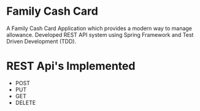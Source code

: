 # Family Cash Card
A Family Cash Card Application which provides a modern way to manage allowance. Developed REST API system using Spring Framework and Test Driven Development (TDD).

# REST Api's Implemented
- POST
- PUT
- GET
- DELETE
